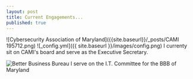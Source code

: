 ```yaml
---
layout: post
title: Current Engagements...
published: true
---
```

![Cybersecurity Association of Maryland]({{site.baseurl}}/_posts/CAMI 195712.png)
![_config.yml]({{ site.baseurl }}/images/config.png)
I currenty sit on CAMI's board and serve as the Executive Secretary.

![Better Business Bureau]({{site.baseurl}}/_posts/BBB195501.png)
I serve on the I.T. Committee for the BBB of Maryland
